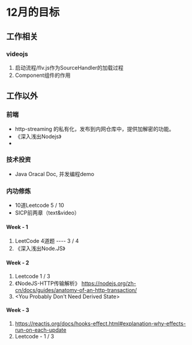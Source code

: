 # 12月的目标

## 工作相关

### videojs

1. 启动流程/flv.js作为SourceHandler的加载过程
2. Component组件的作用

## 工作以外

### 前端

- http-streaming 的私有化，发布到内网仓库中，提供加解密的功能。
- 《深入浅出Nodejs》
- <CSS Secrets>

### 技术投资

- Java Oracal Doc, 并发编程demo

### 内功修炼

- 10道Leetcode      5 / 10
- SICP前两章（text&video）

#### Week - 1

1. LeetCode 4道题    ---- 3 / 4
2. 《深入浅出Node.JS》

#### Week - 2

1. Leetcode  1 / 3
2. 《NodeJS-HTTP传输解析》  https://nodejs.org/zh-cn/docs/guides/anatomy-of-an-http-transaction/
3. <You Probably Don't Need Derived State>

#### Week - 3

1. https://reactjs.org/docs/hooks-effect.html#explanation-why-effects-run-on-each-update
2. Leetcode - 1 / 3
